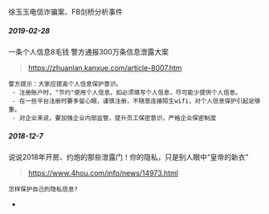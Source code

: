 
徐玉玉电信诈骗案、FB剑桥分析事件

##### 2019-02-28

一条个人信息8毛钱 警方通报300万条信息泄露大案
> https://zhuanlan.kanxue.com/article-8007.htm

```
警方提示：大家应提高个人信息保护意识。
 - 注册账户时，"节约"使用个人信息，如必须填写个人信息，尽可能少提供个人信息。
 - 在一些平台注册时要多留心眼，谨慎注册，不随意连接陌生wifi，对个人信息保护引起足够重。
 - 对企业来说，要加强企业内部监管，提升员工保密意识，严格企业保密制度
``` 

##### 2018-12-7

说说2018年开房、约炮的那些泄露门！你的隐私，只是别人眼中“皇帝的新衣”
> https://www.4hou.com/info/news/14973.html


```
怎样保护自己的隐私信息?
```
- 



